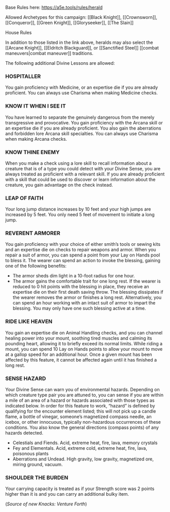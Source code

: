 Base Rules here: https://a5e.tools/rules/herald

Allowed Archetypes for this campaign: [[Black Knight]], [[Crownsworn]], [[Conqueror]], [[Green Knight]], [[Gloryseeker]], [[The Slain]]

House Rules

In addition to those listed in the link above, heralds may also select the [[Arcane Knight]], [[Eldritch Blackguard]], or [[Sanctified Steel]] [[combat maneuvers|combat maneuver]] traditions.

The following additional Divine Lessons are allowed:

### HOSPITALLER 
You gain proficiency with Medicine, or an expertise die if you are already proficient. You can always use Charisma when making Medicine checks. 
### KNOW IT WHEN I SEE IT 
You have learned to separate the genuinely dangerous from the merely transgressive and provocative. You gain proficiency with the Arcana skill or an expertise die if you are already proficient. You also gain the aberrations and forbidden lore Arcana skill specialties. You can always use Charisma when making Arcana checks. 
### KNOW THINE ENEMY 
When you make a check using a lore skill to recall information about a creature that is of a type you could detect with your Divine Sense, you are always treated as proficient with a relevant skill. If you are already proficient with a skill that could be used to discover or learn information about the creature, you gain advantage on the check instead. 
### LEAP OF FAITH 
Your long jump distance increases by 10 feet and your high jumps are increased by 5 feet. You only need 5 feet of movement to initiate a long jump. 
### REVERENT ARMORER 
You gain proficiency with your choice of either smith’s tools or sewing kits and an expertise die on checks to repair weapons and armor. When you repair a suit of armor, you can spend a point from your Lay on Hands pool to bless it. The wearer can spend an action to invoke the blessing, gaining one of the following benefits: 
- The armor sheds dim light in a 10-foot radius for one hour. 
- The armor gains the comfortable trait for one long rest. 
If the wearer is reduced to 0 hit points with the blessing in place, they receive an expertise die on their first death saving throw. The blessing dissipates if the wearer removes the armor or finishes a long rest. Alternatively, you can spend an hour working with an intact suit of armor to impart the blessing. You may only have one such blessing active at a time. 
### RIDE LIKE HEAVEN 
You gain an expertise die on Animal Handling checks, and you can channel healing power into your mount, soothing tired muscles and calming its pounding heart, allowing it to briefly exceed its normal limits. While riding a mount, you can spend 10 Lay on Hands points to allow your mount to move at a gallop speed for an additional hour. Once a given mount has been affected by this feature, it cannot be affected again until it has finished a long rest. 
### SENSE HAZARD 
Your Divine Sense can warn you of environmental hazards. Depending on which creature type pair you are attuned to, you can sense if you are within a mile of an area of a hazard or hazards associated with those types as indicated below. In order for this feature to work, “hazard” is defined by qualifying for the encounter element listed; this will not pick up a candle flame, a bottle of vinegar, someone’s magnetized compass needle, an icebox, or other innocuous, typically non-hazardous occurrences of these conditions. You also know the general directions (compass points) of any hazards detected. 
- Celestials and Fiends. Acid, extreme heat, fire, lava, memory crystals 
- Fey and Elementals. Acid, extreme cold, extreme heat, fire, lava, poisonous plants 
- Aberrations and Undead. High gravity, low gravity, magnetized ore, miring ground, vacuum.
### SHOULDER THE BURDEN 
Your carrying capacity is treated as if your Strength score was 2 points higher than it is and you can carry an additional bulky item.

(*Source of new Knacks: Venture Forth*)